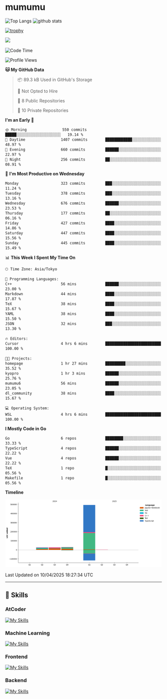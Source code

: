 # mumumu

<p align="left"> 
  <img alt="Top Langs" height="150px" src="https://github-readme-stats.vercel.app/api/top-langs/?username=mumumu6&layout=compact&show_icons=true&count_private=true" />
  <img alt="github stats" height="150px" src="https://github-readme-stats.vercel.app/api?username=mumumu6&show_icons=true&count_private=true&include_all_commits=true" />
</p>

[![trophy](https://github-profile-trophy.vercel.app/?username=mumumu6&margin-w=5&margin-h=5)](https://github.com/mumumu6/)

![](https://github-profile-summary-cards.vercel.app/api/cards/profile-details?username=mumumu6&theme=transparent)

<!--START_SECTION:waka-->
![Code Time](http://img.shields.io/badge/Code%20Time-2%20hrs%2028%20mins-blue)

![Profile Views](http://img.shields.io/badge/Profile%20Views-51-blue)

**🐱 My GitHub Data** 

> 📦 89.3 kB Used in GitHub's Storage 
 > 
> 🚫 Not Opted to Hire
 > 
> 📜 8 Public Repositories 
 > 
> 🔑 10 Private Repositories 
 > 
**I'm an Early 🐤** 

```text
🌞 Morning                550 commits         █████░░░░░░░░░░░░░░░░░░░░   19.14 % 
🌆 Daytime                1407 commits        ████████████░░░░░░░░░░░░░   48.97 % 
🌃 Evening                660 commits         ██████░░░░░░░░░░░░░░░░░░░   22.97 % 
🌙 Night                  256 commits         ██░░░░░░░░░░░░░░░░░░░░░░░   08.91 % 
```
📅 **I'm Most Productive on Wednesday** 

```text
Monday                   323 commits         ███░░░░░░░░░░░░░░░░░░░░░░   11.24 % 
Tuesday                  378 commits         ███░░░░░░░░░░░░░░░░░░░░░░   13.16 % 
Wednesday                676 commits         ██████░░░░░░░░░░░░░░░░░░░   23.53 % 
Thursday                 177 commits         ██░░░░░░░░░░░░░░░░░░░░░░░   06.16 % 
Friday                   427 commits         ████░░░░░░░░░░░░░░░░░░░░░   14.86 % 
Saturday                 447 commits         ████░░░░░░░░░░░░░░░░░░░░░   15.56 % 
Sunday                   445 commits         ████░░░░░░░░░░░░░░░░░░░░░   15.49 % 
```


📊 **This Week I Spent My Time On** 

```text
🕑︎ Time Zone: Asia/Tokyo

💬 Programming Languages: 
C++                      56 mins             ██████░░░░░░░░░░░░░░░░░░░   23.00 % 
Markdown                 44 mins             ████░░░░░░░░░░░░░░░░░░░░░   17.87 % 
TeX                      38 mins             ████░░░░░░░░░░░░░░░░░░░░░   15.67 % 
YAML                     38 mins             ████░░░░░░░░░░░░░░░░░░░░░   15.50 % 
JSON                     32 mins             ███░░░░░░░░░░░░░░░░░░░░░░   13.30 % 

🔥 Editors: 
Cursor                   4 hrs 6 mins        █████████████████████████   100.00 % 

🐱‍💻 Projects: 
homepage                 1 hr 27 mins        █████████░░░░░░░░░░░░░░░░   35.52 % 
kyopro                   1 hr 3 mins         ██████░░░░░░░░░░░░░░░░░░░   25.76 % 
mumumu6                  56 mins             ██████░░░░░░░░░░░░░░░░░░░   23.05 % 
dl_community             38 mins             ████░░░░░░░░░░░░░░░░░░░░░   15.67 % 

💻 Operating System: 
WSL                      4 hrs 6 mins        █████████████████████████   100.00 % 
```

**I Mostly Code in Go** 

```text
Go                       6 repos             ████████░░░░░░░░░░░░░░░░░   33.33 % 
TypeScript               4 repos             ██████░░░░░░░░░░░░░░░░░░░   22.22 % 
Vue                      4 repos             ██████░░░░░░░░░░░░░░░░░░░   22.22 % 
TeX                      1 repo              █░░░░░░░░░░░░░░░░░░░░░░░░   05.56 % 
Makefile                 1 repo              █░░░░░░░░░░░░░░░░░░░░░░░░   05.56 % 
```



**Timeline**

![Lines of Code chart](https://raw.githubusercontent.com/mumumu6/mumumu6/main/assets/bar_graph.png)


 Last Updated on 10/04/2025 18:27:34 UTC
<!--END_SECTION:waka-->

---

## 🚀 Skills

### AtCoder

[![My Skills](https://skillicons.dev/icons?i=cpp)](https://skillicons.dev)

### Machine Learning

[![My Skills](https://skillicons.dev/icons?i=tensorflow,pytorch)](https://skillicons.dev)

### Frontend

[![My Skills](https://skillicons.dev/icons?i=vuejs,react,ts,html,css)](https://skillicons.dev)

### Backend

[![My Skills](https://skillicons.dev/icons?i=go)](https://skillicons.dev)
